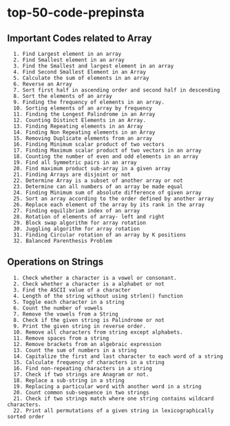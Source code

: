 # top-50-code-prepinsta

## Important Codes related to Array
      1. Find Largest element in an array
      2. Find Smallest element in an array
      3. Find the Smallest and largest element in an array
      4. Find Second Smallest Element in an Array
      5. Calculate the sum of elements in an array
      6. Reverse an Array
      7. Sort first half in ascending order and second half in descending
      8. Sort the elements of an array
      9. Finding the frequency of elements in an array.
      10. Sorting elements of an array by frequency
      11. Finding the Longest Palindrome in an Array
      12. Counting Distinct Elements in an Array.
      13. Finding Repeating elements in an Array
      14. Finding Non Repeating elements in an Array
      15. Removing Duplicate elements from an array
      16. Finding Minimum scalar product of two vectors
      17. Finding Maximum scalar product of two vectors in an array
      18. Counting the number of even and odd elements in an array
      19. Find all Symmetric pairs in an array
      20. Find maximum product sub-array in a given array
      21. Finding Arrays are disjoint or not
      22. Determine Array is a subset of another array or not
      23. Determine can all numbers of an array be made equal
      24. Finding Minimum sum of absolute difference of given array
      25. Sort an array according to the order defined by another array
      26. Replace each element of the array by its rank in the array 
      27. Finding equilibrium index of an array
      28. Rotation of elements of array- left and right
      29. Block swap algorithm for array rotation
      30. Juggling algorithm for array rotation
      31. Finding Circular rotation of an array by K positions
      32. Balanced Parenthesis Problem
      
      
      
      
 ## Operations on Strings
      1. Check whether a character is a vowel or consonant.
      2. Check whether a character is a alphabet or not
      3. Find the ASCII value of a character
      4. Length of the string without using strlen() function
      5. Toggle each character in a string
      6. Count the number of vowels
      7. Remove the vowels from a String
      8. Check if the given string is Palindrome or not
      9. Print the given string in reverse order.
      10. Remove all characters from string except alphabets.
      11. Remove spaces from a string
      12. Remove brackets from an algebraic expression
      13. Count the sum of numbers in a string
      14. Capitalize the first and last character to each word of a string
      15. Calculate frequency of characters in a string
      16. Find non-repeating characters in a string
      17. Check if two strings are Anagram or not.
      18. Replace a sub-string in a string
      19. Replacing a particular word with another word in a string
      20. Count common sub-sequence in two strings
      21. Check if two strings match where one string contains wildcard characters.
      22. Print all permutations of a given string in lexicographically sorted order
